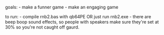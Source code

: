 goals:
	- make a funner game
	- make an engaging game


to run:
	- compile rnb2.bas with qb64PE OR just run rnb2.exe
	- there are beep boop sound effects, so people with speakers make sure they're set at 30% so you're not caught off gaurd.